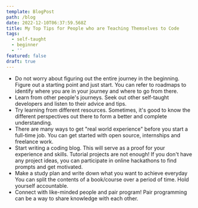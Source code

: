 ```yaml
---
template: BlogPost
path: /blog
date: 2022-12-10T06:37:59.568Z
title: My Top Tips for People who are Teaching Themselves to Code
tags:
  - self-taught
  - beginner
  - ''
featured: false
draft: true
---
```

* Do not worry about figuring out the entire journey in the beginning. Figure out a starting point and just start. You can refer to roadmaps to identify where you are in your journey and where to go from there.
* Learn from other people's journeys. Seek out other self-taught developers and listen to their advice and tips.
* Try learning from different resources. Sometimes, it's good to know the different perspectives out there to form a better and complete understanding.
* There are many ways to get "real world experience" before you start a full-time job. You can get started with open source, internships and freelance work.
* Start writing a coding blog. This will serve as a proof for your experience and skills. Tutorial projects are not enough! If you don't have any project ideas, you can participate in online hackathons to find prompts and get motivated.
* Make a study plan and write down what you want to achieve everyday You can split the contents of a book/course over a period of time. Hold yourself accountable.
* Connect with like-minded people and pair program!
  Pair programming can be a way to share knowledge with each other.
